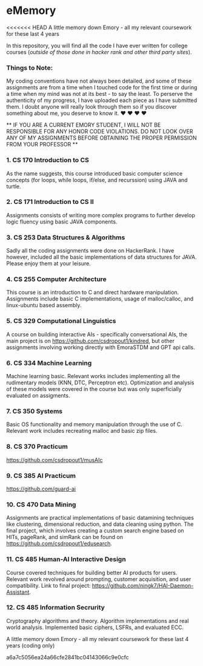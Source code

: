 # eMemory
<<<<<<< HEAD
A little memory down Emory - all my relevant coursework for these last 4 years

In this repository, you will find all the code I have ever written for college courses (*outside of those done in hacker rank and other third party sites*). 

### Things to Note:
My coding conventions have not always been detailed, and some of these assignments are from a time when I touched code for the first time or during a time when my mind was not at its best - to say the least. To perserve the authenticity of my progress, I have uploaded each piece as I have submitted them. I doubt anyone will really look through them so if you discover something about me, you deserve to know it. ♥ ♥ ♥ ♥

** IF YOU ARE A CURRENT EMORY STUDENT, I WILL NOT BE RESPONSIBLE FOR ANY HONOR CODE VIOLATIONS. DO NOT LOOK OVER ANY OF MY ASSIGNMENTS BEFORE OBTAINING THE PROPER PERMISSION FROM YOUR PROFESSOR **

### 1. CS 170 Introduction to CS
As the name suggests, this course introduced basic computer science concepts (for loops, while loops, if/else, and recurssion) using JAVA and turtle.

### 2. CS 171 Introduction to CS II
Assignments consists of writing more complex programs to further develop logic fluency using basic JAVA components.

### 3. CS 253 Data Structures & Algorithms
Sadly all the coding assignments were done on HackerRank. I have however, included all the basic implementations of data structures for JAVA. Please enjoy them at your leisure.

### 4. CS 255 Computer Architecture
This course is an introduction to C and direct hardware manipulation. Assignments include basic C implementations, usage of malloc/calloc, and linux-ubuntu based assembly. 

### 5. CS 329 Computational Linguistics
A course on building interactive AIs - specifically conversational AIs, the main project is on https://github.com/csdropout1/kindred, but other assignments involving working directly with EmoraSTDM and GPT api calls.

### 6. CS 334 Machine Learning
Machine learning basic. Relevant works includes implementing all the rudimentary models (KNN, DTC, Perceptron etc). Optimization and analysis of these models were covered in the course but was only superficially evaluated on assigments.

### 7. CS 350 Systems 
Basic OS functionality and memory manipulation through the use of C. Relevant work includes recreating malloc and basic zip files.

### 8. CS 370 Practicum 
https://github.com/csdropout1/musAIc

### 9. CS 385 AI Practicum
https://github.com/guard-ai

### 10. CS 470 Data Mining
Assignments are practical implementations of basic datamining techniques like clustering, dimensional reduction, and data cleaning using python. The final project, which involves creating a custom search engine based on HITs, pageRank, and simRank can be found on https://github.com/csdropout1/edusearch.

### 11. CS 485 Human-AI Interactive Design
Course covered techniques for building better AI products for users. Relevant work revolved around prompting, customer acquisition, and user compatibility. Link to final project: https://github.com/ningk7/HAI-Daemon-Assistant.

### 12. CS 485 Information Secrurity
Cryptography algorithms and theory. Algorithm implementations and real world analysis. Implemented basic ciphers, LSFRs, and evaluated ECC.

A little memory down Emory - all my relevant coursework for these last 4 years (coding only)

a6a7c5056ea24a66cfe2841bc04143066c9e0cfc
